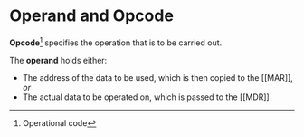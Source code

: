 # Operand and Opcode
**Opcode**[^opcode] specifies the operation that is to be carried out. 

The **operand** holds either:
 - The address of the data to be used, which is then copied to the [[MAR]], *or*
 - The actual data to be operated on, which is passed to the [[MDR]]

[^opcode]: Operational code 
